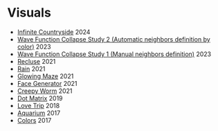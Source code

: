 # Visuals
- [Infinite Countryside](./infinite_countryside/) 2024
- [Wave Function Collapse Study 2 (Automatic neighbors definition by color)](./wfc02/) 2023
- [Wave Function Collapse Study 1 (Manual neighbors definition)](./wfc01/) 2023
- [Recluse](./recluse/) 2021
- [Rain](./rain/) 2021
- [Glowing Maze](./glowing_maze/) 2021
- [Face Generator](./faces/) 2021
- [Creepy Worm](./worm/) 2021
- [Dot Matrix](./matrix/) 2019
- [Love Trip](./skyline/) 2018
- [Aquarium](./aquarium/) 2017
- [Colors](./colors/) 2017
